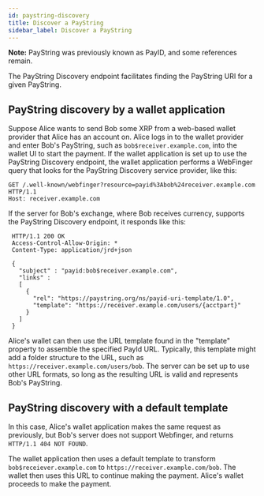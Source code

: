 ```yaml
---
id: paystring-discovery
title: Discover a PayString
sidebar_label: Discover a PayString
---
```


**Note:** PayString was previously known as PayID, and some references remain.

The PayString Discovery endpoint facilitates finding the PayString URI for a given PayString.

## PayString discovery by a wallet application

Suppose Alice wants to send Bob some XRP from a web-based wallet provider that Alice has an account on. Alice logs in to the wallet provider and enter Bob's PayString, such as `bob$receiver.example.com`, into the wallet UI to start the payment. If the wallet application is set up to use the PayString Discovery endpoint, the wallet application performs a WebFinger query that looks for the PayString Discovery service provider, like this:

```
GET /.well-known/webfinger?resource=payid%3Abob%24receiver.example.com
HTTP/1.1
Host: receiver.example.com
```

If the server for Bob's exchange, where Bob receives currency, supports the PayString Discovery endpoint, it responds like this:

```
 HTTP/1.1 200 OK
 Access-Control-Allow-Origin: *
 Content-Type: application/jrd+json

 {
   "subject" : "payid:bob$receiver.example.com",
   "links" :
   [
     {
       "rel": "https://paystring.org/ns/payid-uri-template/1.0",
       "template": "https://receiver.example.com/users/{acctpart}"
     }
   ]
 }
```

Alice's wallet can then use the URL template found in the "template" property to assemble the specified PayId URL. Typically, this template might add a folder structure to the URL, such as `https://receiver.example.com/users/bob`. The server can be set up to use other URL formats, so long as the resulting URL is valid and represents Bob's PayString.

## PayString discovery with a default template

In this case, Alice's wallet application makes the same request as previously, but Bob's server does not support Webfinger, and returns `HTTP/1.1 404 NOT FOUND`.

The wallet application then uses a default template to transform `bob$receiever.example.com`
to `https://receiver.example.com/bob`. The wallet then uses this URL to continue making the payment. Alice's wallet proceeds to make the payment.
